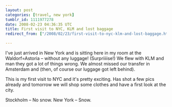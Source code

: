 ```yaml
---
layout: post
categories: [travel, new york]
tumblr_id: 1111977278  
date: 2008-02-23 04:36:35 UTC
title: First visit to NYC, KLM and lost baggage
redirect_from: ["/2008/02/23/first-visit-to-nyc-klm-and-lost-baggage.html"]

---
```


I've just arrived in New York and is sitting here in my room at the Waldorf=Astoria – without any luggage! (Surpriiiise!) We flew with KLM and man they got a lot of things wrong. We almost missed our transfer in Amsterdam and (then, of course our luggage got left behind).

This is my first visit to NYC and it's pretty exciting. Has shot a few pics already and tomorrow we will shop some clothes and have a first look at the city.

Stockholm – No snow.
New York – Snow.

